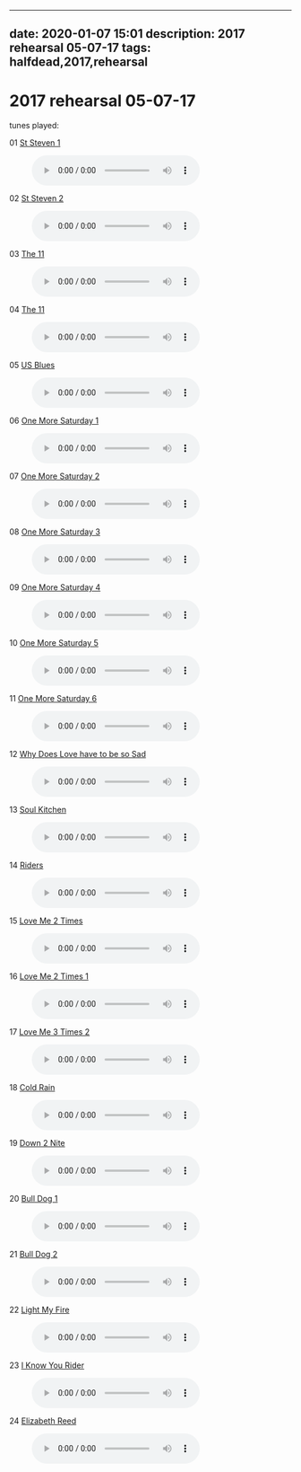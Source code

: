
---
date: 2020-01-07 15:01
description: 2017 rehearsal 05-07-17
tags: halfdead,2017,rehearsal
---

# 2017 rehearsal 05-07-17

tunes played:

01    [St Steven 1](https://billdonner.com/halfdead/2017/05-07-17/01%20-%20St%20Steven%201.MP3)

<figure>
<figcaption> </figcaption>
<audio
controls
src="https://billdonner.com/halfdead/2017/05-07-17/01%20-%20St%20Steven%201.MP3">
Your browser does not support the
<code>audio</code> element.
</audio>
</figure>

02    [St Steven 2](https://billdonner.com/halfdead/2017/05-07-17/02%20-%20St%20Steven%202.MP3)

<figure>
<figcaption> </figcaption>
<audio
controls
src="https://billdonner.com/halfdead/2017/05-07-17/02%20-%20St%20Steven%202.MP3">
Your browser does not support the
<code>audio</code> element.
</audio>
</figure>

03    [The 11](https://billdonner.com/halfdead/2017/05-07-17/03%20-%20St%20Steven%203%20-%20The%2011.mp3)

<figure>
<figcaption> </figcaption>
<audio
controls
src="https://billdonner.com/halfdead/2017/05-07-17/03%20-%20St%20Steven%203%20-%20The%2011.mp3">
Your browser does not support the
<code>audio</code> element.
</audio>
</figure>

04    [The 11](https://billdonner.com/halfdead/2017/05-07-17/05%20-%20The%2011.mp3)

<figure>
<figcaption> </figcaption>
<audio
controls
src="https://billdonner.com/halfdead/2017/05-07-17/05%20-%20The%2011.mp3">
Your browser does not support the
<code>audio</code> element.
</audio>
</figure>

05    [US Blues](https://billdonner.com/halfdead/2017/05-07-17/06%20-%20US%20Blues.MP3)

<figure>
<figcaption> </figcaption>
<audio
controls
src="https://billdonner.com/halfdead/2017/05-07-17/06%20-%20US%20Blues.MP3">
Your browser does not support the
<code>audio</code> element.
</audio>
</figure>

06    [One More Saturday 1](https://billdonner.com/halfdead/2017/05-07-17/07%20-%20One%20More%20Saturday%201.MP3)

<figure>
<figcaption> </figcaption>
<audio
controls
src="https://billdonner.com/halfdead/2017/05-07-17/07%20-%20One%20More%20Saturday%201.MP3">
Your browser does not support the
<code>audio</code> element.
</audio>
</figure>

07    [One More Saturday 2](https://billdonner.com/halfdead/2017/05-07-17/08%20-%20One%20More%20Saturday%202.MP3)

<figure>
<figcaption> </figcaption>
<audio
controls
src="https://billdonner.com/halfdead/2017/05-07-17/08%20-%20One%20More%20Saturday%202.MP3">
Your browser does not support the
<code>audio</code> element.
</audio>
</figure>

08    [One More Saturday 3](https://billdonner.com/halfdead/2017/05-07-17/09%20-%20One%20More%20Saturday%203.MP3)

<figure>
<figcaption> </figcaption>
<audio
controls
src="https://billdonner.com/halfdead/2017/05-07-17/09%20-%20One%20More%20Saturday%203.MP3">
Your browser does not support the
<code>audio</code> element.
</audio>
</figure>

09    [One More Saturday 4](https://billdonner.com/halfdead/2017/05-07-17/10%20-%20One%20More%20Saturday%204.MP3)

<figure>
<figcaption> </figcaption>
<audio
controls
src="https://billdonner.com/halfdead/2017/05-07-17/10%20-%20One%20More%20Saturday%204.MP3">
Your browser does not support the
<code>audio</code> element.
</audio>
</figure>

10    [One More Saturday 5](https://billdonner.com/halfdead/2017/05-07-17/11%20-%20One%20More%20Saturday%205.MP3)

<figure>
<figcaption> </figcaption>
<audio
controls
src="https://billdonner.com/halfdead/2017/05-07-17/11%20-%20One%20More%20Saturday%205.MP3">
Your browser does not support the
<code>audio</code> element.
</audio>
</figure>

11    [One More Saturday 6](https://billdonner.com/halfdead/2017/05-07-17/12%20-%20One%20More%20Saturday%206.MP3)

<figure>
<figcaption> </figcaption>
<audio
controls
src="https://billdonner.com/halfdead/2017/05-07-17/12%20-%20One%20More%20Saturday%206.MP3">
Your browser does not support the
<code>audio</code> element.
</audio>
</figure>

12    [Why Does Love have to be so Sad](https://billdonner.com/halfdead/2017/05-07-17/13%20-%20Why%20Does%20Love%20have%20to%20be%20so%20Sad.MP3)

<figure>
<figcaption> </figcaption>
<audio
controls
src="https://billdonner.com/halfdead/2017/05-07-17/13%20-%20Why%20Does%20Love%20have%20to%20be%20so%20Sad.MP3">
Your browser does not support the
<code>audio</code> element.
</audio>
</figure>

13    [Soul Kitchen](https://billdonner.com/halfdead/2017/05-07-17/14%20-%20Soul%20Kitchen.MP3)

<figure>
<figcaption> </figcaption>
<audio
controls
src="https://billdonner.com/halfdead/2017/05-07-17/14%20-%20Soul%20Kitchen.MP3">
Your browser does not support the
<code>audio</code> element.
</audio>
</figure>

14    [Riders](https://billdonner.com/halfdead/2017/05-07-17/15%20-%20Riders.MP3)

<figure>
<figcaption> </figcaption>
<audio
controls
src="https://billdonner.com/halfdead/2017/05-07-17/15%20-%20Riders.MP3">
Your browser does not support the
<code>audio</code> element.
</audio>
</figure>

15    [Love Me 2 Times](https://billdonner.com/halfdead/2017/05-07-17/16%20-%20Love%20Me%202%20Times.MP3)

<figure>
<figcaption> </figcaption>
<audio
controls
src="https://billdonner.com/halfdead/2017/05-07-17/16%20-%20Love%20Me%202%20Times.MP3">
Your browser does not support the
<code>audio</code> element.
</audio>
</figure>

16    [Love Me 2 Times 1](https://billdonner.com/halfdead/2017/05-07-17/17%20-%20Love%20Me%202%20Times%201.MP3)

<figure>
<figcaption> </figcaption>
<audio
controls
src="https://billdonner.com/halfdead/2017/05-07-17/17%20-%20Love%20Me%202%20Times%201.MP3">
Your browser does not support the
<code>audio</code> element.
</audio>
</figure>

17    [Love Me 3 Times 2](https://billdonner.com/halfdead/2017/05-07-17/18%20-%20Love%20Me%203%20Times%202.MP3)

<figure>
<figcaption> </figcaption>
<audio
controls
src="https://billdonner.com/halfdead/2017/05-07-17/18%20-%20Love%20Me%203%20Times%202.MP3">
Your browser does not support the
<code>audio</code> element.
</audio>
</figure>

18    [Cold Rain](https://billdonner.com/halfdead/2017/05-07-17/19%20-%20The%20End%20-%20Cold%20Rain.MP3)

<figure>
<figcaption> </figcaption>
<audio
controls
src="https://billdonner.com/halfdead/2017/05-07-17/19%20-%20The%20End%20-%20Cold%20Rain.MP3">
Your browser does not support the
<code>audio</code> element.
</audio>
</figure>

19    [Down 2 Nite](https://billdonner.com/halfdead/2017/05-07-17/20%20-%208%20Miles%20-%20Billy%20Jean%20-%20Papa%20-%20Down%202%20Nite.MP3)

<figure>
<figcaption> </figcaption>
<audio
controls
src="https://billdonner.com/halfdead/2017/05-07-17/20%20-%208%20Miles%20-%20Billy%20Jean%20-%20Papa%20-%20Down%202%20Nite.MP3">
Your browser does not support the
<code>audio</code> element.
</audio>
</figure>

20    [Bull Dog 1](https://billdonner.com/halfdead/2017/05-07-17/21%20-%20Bull%20Dog%201.MP3)

<figure>
<figcaption> </figcaption>
<audio
controls
src="https://billdonner.com/halfdead/2017/05-07-17/21%20-%20Bull%20Dog%201.MP3">
Your browser does not support the
<code>audio</code> element.
</audio>
</figure>

21    [Bull Dog 2](https://billdonner.com/halfdead/2017/05-07-17/22%20-%20Bull%20Dog%202.MP3)

<figure>
<figcaption> </figcaption>
<audio
controls
src="https://billdonner.com/halfdead/2017/05-07-17/22%20-%20Bull%20Dog%202.MP3">
Your browser does not support the
<code>audio</code> element.
</audio>
</figure>

22    [Light My Fire](https://billdonner.com/halfdead/2017/05-07-17/23%20-%20Light%20My%20Fire.MP3)

<figure>
<figcaption> </figcaption>
<audio
controls
src="https://billdonner.com/halfdead/2017/05-07-17/23%20-%20Light%20My%20Fire.MP3">
Your browser does not support the
<code>audio</code> element.
</audio>
</figure>

23    [I Know You Rider](https://billdonner.com/halfdead/2017/05-07-17/24%20-%20Hey%20Pocky%20Way%20-%20I%20Know%20You%20Rider.MP3)

<figure>
<figcaption> </figcaption>
<audio
controls
src="https://billdonner.com/halfdead/2017/05-07-17/24%20-%20Hey%20Pocky%20Way%20-%20I%20Know%20You%20Rider.MP3">
Your browser does not support the
<code>audio</code> element.
</audio>
</figure>

24    [Elizabeth Reed](https://billdonner.com/halfdead/2017/05-07-17/25%20-%20Elizabeth%20Reed.MP3)

<figure>
<figcaption> </figcaption>
<audio
controls
src="https://billdonner.com/halfdead/2017/05-07-17/25%20-%20Elizabeth%20Reed.MP3">
Your browser does not support the
<code>audio</code> element.
</audio>
</figure>
